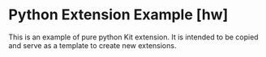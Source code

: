 # Python Extension Example [hw]

This is an example of pure python Kit extension. It is intended to be copied and serve as a template to create new extensions.

